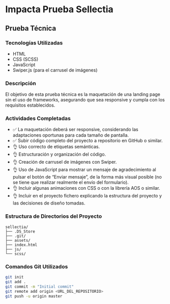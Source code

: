 # Impacta Prueba Sellectia

## Prueba Técnica

### Tecnologías Utilizadas
- HTML
- CSS (SCSS)
- JavaScript
- Swiper.js (para el carrusel de imágenes)

### Descripción
El objetivo de esta prueba técnica es la maquetación de una landing page sin el uso de frameworks, asegurando que sea responsive y cumpla con los requisitos establecidos.

### Actividades Completadas
- ✅ La maquetación deberá ser responsive, considerando las adaptaciones oportunas para cada tamaño de pantalla.
- ✅ Subir código completo del proyecto a repositorio en GitHub o similar.
- 👌 Uso correcto de etiquetas semánticas.
- 👌 Estructuración y organización del código.
- 👌 Creación de carrusel de imágenes con Swiper.
- 👌 Uso de JavaScript para mostrar un mensaje de agradecimiento al pulsar el botón de “Enviar mensaje”, de la forma más visual posible (no se tiene que realizar realmente el envío del formulario).
- 👌 Incluir algunas animaciones con CSS o con la librería AOS o similar.
- 👌 Incluir en el proyecto fichero explicando la estructura del proyecto y las decisiones de diseño tomadas.

### Estructura de Directorios del Proyecto
```
sellectia/
├── .DS_Store
├── .git/
├── assets/
├── index.html
├── js/
└── scss/
```

### Comandos Git Utilizados
```bash
git init
git add .
git commit -m "Initial commit"
git remote add origin <URL_DEL_REPOSITORIO>
git push -u origin master
